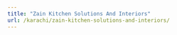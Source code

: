 ```yaml
---
title: "Zain Kitchen Solutions And Interiors"
url: /karachi/zain-kitchen-solutions-and-interiors/
---
```

